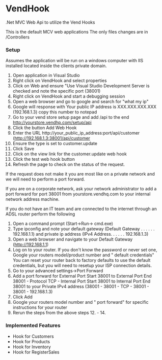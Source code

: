 VendHook
===========

.Net MVC Web Api to utilize the Vend Hooks

This is the default MCV web applications
The only files changes are in /Controllers


### Setup 

Assumes the application will be run on a windows computer with IIS installed located inside the clients private domain.

1. Open application in Visual Studio
2. Right click on VendHook and select properties
3. Click on Web and ensure "Use Visual Studio Development Server is checked and note the specific port (38001)
4. Right click on VendHook and start a debugging session
5. Open a web browser and go to google and search for "what my ip"
6. Google will response with Your public IP address is XXX.XXX.XXX.XXX (192.168.1.3) copy this number to notepad
7. Go to your vend store setup page and add /api to the end http://yourstore.vendhp.com/setup/api
8. Click the button Add Web Hook
9. Enter the URL http://your_public_ip_address:port/api/customer (http://192.168.1.3:38001/api/customer
10. Ensure the type is set to customer.update
11. Click Save
12. Click on the view link for the customer.update web hook
13. Click the test web hook button
14. Refresh the page to check on the status of the request. 

If the request does not make it you are most like on a private network and we will need to perform a port forward.

If you are on a corporate network, ask your network administrator to add a port forward for port 38001 from yourstore.vendhq.com to your internal network address machine.

If you do not have an IT team and are connected to the internet through an ADSL router perform the following

1. Open a command prompt (Start->Run-> cmd.exe)
2. Type ipconfig and note your default gateway (Default Gateway . . . . . . 192.168.1.1) and private ip address (IPv4 Address. . . . . . 192.168.1.3)
3. Open a web browser and navigate to your Default Gateway (http://192.168.1.1)
4. Log on to your router.  If you don't know the password or never set one, Google your routers model/product number and " default credentials"  You can reset your router back to factory defaults to use the default credentials, but you will need to resetup your ISP connection details.
5. Go to your advanced settings->Port Forward
6. Add a port forward for External Port Start 38001 to External Port End 38001 - Protocol TCP - Internal Port Start 38001 to Internal Port End 38001 to your Private IPv4 address (38001 - 38001 - TCP - 38001 - 38001 - 192.168.1.3)
7. Click Add
8. Google your routers model number and " port forward" for specific instructions for your router
9. Rerun the steps from the above steps 12. - 14.

### Implemented Features
* Hook for Customers
* Hook for Products
* Hook for Inventory
* Hook for RegisterSales
	
